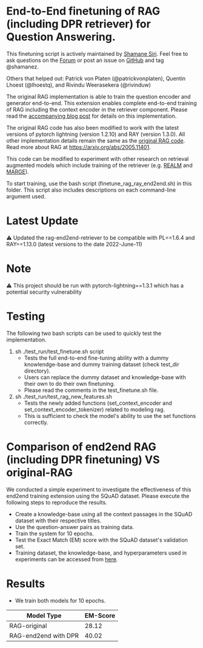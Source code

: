 # End-to-End finetuning of RAG (including DPR retriever) for Question Answering.

This finetuning script is actively maintained by [Shamane Siri](https://github.com/shamanez). Feel free to ask questions on the [Forum](https://discuss.huggingface.co/) or post an issue on [GitHub](https://github.com/huggingface/transformers/issues/new/choose) and tag @shamanez.

Others that helped out: Patrick von Platen (@patrickvonplaten), Quentin Lhoest (@lhoestq), and Rivindu Weerasekera (@rivinduw)

The original RAG implementation is able to train the question encoder and generator end-to-end.
This extension enables complete end-to-end training of RAG including the context encoder in the retriever component.
Please read the [accompanying blog post](https://shamanesiri.medium.com/how-to-finetune-the-entire-rag-architecture-including-dpr-retriever-4b4385322552) for details on this implementation.

The original RAG code has also been modified to work with the latest versions of pytorch lightning (version 1.2.10) and RAY (version 1.3.0). All other implementation details remain the same as the [original RAG code](https://github.com/huggingface/transformers/tree/main/examples/research_projects/rag).
Read more about RAG  at https://arxiv.org/abs/2005.11401.

This code can be modified to experiment with other research on retrieval augmented models which include training of the retriever (e.g. [REALM](https://arxiv.org/abs/2002.08909) and [MARGE](https://arxiv.org/abs/2006.15020)).

To start training, use the bash script (finetune_rag_ray_end2end.sh) in this folder. This script also includes descriptions on each command-line argument used.

# Latest Update

⚠️ Updated the rag-end2end-retriever to be compatible with PL==1.6.4 and RAY==1.13.0 (latest versions to the date 2022-June-11)

# Note

⚠️ This project should be run with pytorch-lightning==1.3.1 which has a potential security vulnerability

# Testing

The following two bash scripts can be used to quickly test the implementation.
1. sh ./test_run/test_finetune.sh script
    - Tests the full end-to-end fine-tuning ability with a dummy knowlendge-base and dummy training dataset (check test_dir directory).
    - Users can replace the dummy dataset and knowledge-base with their own to do their own finetuning.
    - Please read the comments in the test_finetune.sh file.
2. sh ./test_run/test_rag_new_features.sh
    - Tests the newly added functions (set_context_encoder and set_context_encoder_tokenizer) related to modeling rag.
    - This is sufficient to check the model's ability to use the set functions correctly.



# Comparison of end2end RAG (including DPR finetuning)  VS original-RAG

We conducted a simple experiment to investigate the effectiveness of this end2end training extension using the SQuAD dataset. Please execute the following steps to reproduce the results.

-   Create a knowledge-base using all the context passages in the SQuAD dataset with their respective titles.
-   Use the question-answer pairs as training data.
-   Train the system for 10 epochs.
-   Test the Exact Match (EM) score with the SQuAD dataset's validation set.
-   Training dataset, the knowledge-base, and hyperparameters used in experiments can be accessed from [here](https://drive.google.com/drive/folders/1qyzV-PaEARWvaU_jjpnU_NUS3U_dSjtG?usp=sharing).

# Results

- We train both models for 10 epochs.

| Model Type          | EM-Score|
| --------------------| --------|
| RAG-original        | 28.12   |
| RAG-end2end with DPR| 40.02   |

